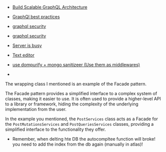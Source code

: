 - [Build Scalable GraphQL Architecture]('https://theehsansarshar.hashnode.dev/scalable-graphql-architecture)
- [GraphQl best practices]('https://www.apollographql.com/blog/graphql/security/9-ways-to-secure-your-graphql-api-security-checklist/')
- [graphql security]('https://www.petecorey.com/blog/2017/06/12/graphql-nosql-injection-through-json-types/')
- [graphql security]('https://blog.logrocket.com/security-and-performance-tips-and-tricks-for-your-graphql-servers/')

- [Server is busy]('[https://www.linkedin.com/posts/amr-elmohamady_nodejs-nodejsdeveloper-backend-activity-7013467487660847105-FsZr?utm_source=share&utm_medium=member_desktop')
- [Text editor]('https://www.npmjs.com/package/react-draft-wysiwyg')

- [use dompurify + mongo sanitizeer (Use them as middlewares)]('https://github.com/cure53/DOMPurify')

- 
The wrapping class I mentioned is an example of the Facade pattern. 

The Facade pattern provides a simplified interface to a complex system of classes, making it easier to use. It is often used to provide a higher-level API to a library or framework, hiding the complexity of the underlying implementation from the user. 

In the example you mentioned, the `PostServices` class acts as a Facade for the `PostMutationsServices` and `PostQueriesServices` classes, providing a simplified interface to the functionality they offer.

- Remember, when delting hte DB the autocompltee function will broke! you need to add the index from the db again (manually in atlas)!